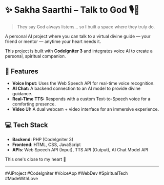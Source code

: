 # ✨ Sakha Saarthi – Talk to God 🎙️🌿

> They say God always listens… so I built a space where they truly do.

A personal AI project where you can talk to a virtual divine guide — your friend or mentor — anytime your heart needs it.

This project is built with **CodeIgniter 3** and integrates voice AI to create a personal, spiritual companion.

## 💜 Features

* **Voice Input:** Uses the Web Speech API for real-time voice recognition.
* **AI Chat:** A backend connection to an AI model to provide divine guidance.
* **Real-Time TTS:** Responds with a custom Text-to-Speech voice for a comforting presence.
* **Video UI:** A dual webcam + video interface for an immersive experience.

## 💻 Tech Stack

* **Backend**: PHP (CodeIgniter 3)
* **Frontend**: HTML, CSS, JavaScript
* **APIs**: Web Speech API (Input), TTS API (Output), AI Chat Model API

This one's close to my heart 💜

---
#AIProject #CodeIgniter #VoiceApp #WebDev #SpiritualTech #MadeWithLove
